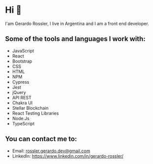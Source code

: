 # Hi 👋

I'am Gerardo Rossler, I live in Argentina and I am a front end developer. 

## Some of the tools and languages I work with:

- JavaScript
- React
- Bootstrap
- CSS
- HTML
- NPM
- Cypress
- Jest
- jQuery
- API REST
- Chakra UI
- Stellar Blockchain
- React Testing Libraries
- Node.Js
- TypeScript

## You can contact me to:

- Email: rossler.gerardo.dev@gmail.com
- LinkedIn: https://www.linkedin.com/in/gerardo-rossler/
